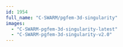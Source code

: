 ```yaml
---
id: 1954
full_name: "C-SWARM/pgfem-3d-singularity"
images: 
  - "C-SWARM-pgfem-3d-singularity-latest"
  - "C-SWARM-pgfem-3d-singularity-v2.0"
---
```

